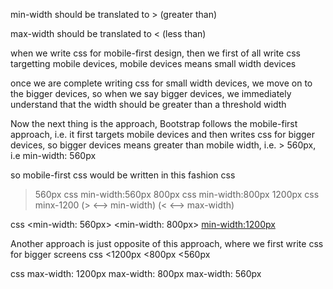 
min-width should be translated to > (greater than)

max-width should be translated to < (less than)

when we write css for mobile-first design, then we first of all write css
targetting mobile devices, mobile devices means small width devices

once we are complete writing css for small width devices, we move on to the
bigger devices, so when we say bigger devices, we immediately understand that
the width should be greater than a threshold width



Now the next thing is the approach, Bootstrap follows the mobile-first approach, i.e. it first targets mobile devices and then writes css for bigger devices, so bigger devices means greater than mobile width, i.e. > 560px, i.e min-width: 560px

so mobile-first css would be written in this fashion
css
> 560px css
min-width:560px
> 800px css
min-width:800px
> 1200px css
minx-1200
(> <--> min-width)
(< <--> max-width)

css
<min-width: 560px>
<min-width: 800px>
<min-width:1200px>


Another approach is just opposite of this approach, where we first write css for bigger screens
css
<1200px
<800px
<560px

css
max-width: 1200px
max-width: 800px
max-width: 560px